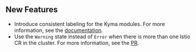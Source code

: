 ## New Features

- Introduce consistent labeling for the Kyma modules. For more information, see the [documentation](https://kyma-project.io/#/istio/user/00-10-overview-istio-controller?id=labeling-resources).
- Use the `Warning` state instead of `Error` when there is more than one Istio CR in the cluster. For more information, see the [PR](https://github.com/kyma-project/istio/pull/632).
